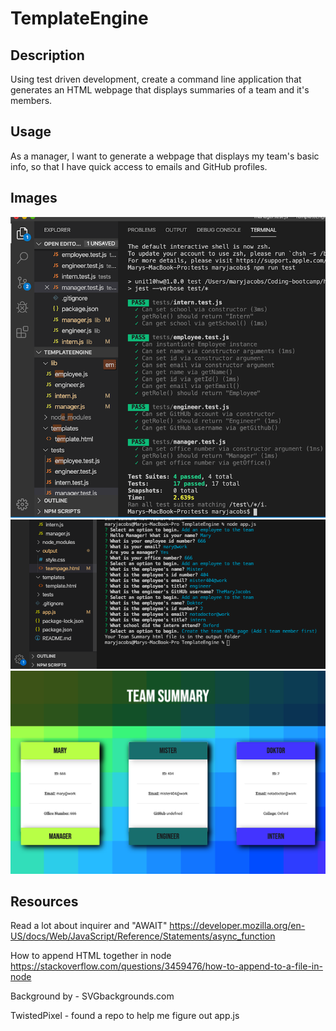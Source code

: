 # TemplateEngine

## Description
Using test driven development, create a command line application that generates an HTML webpage that displays summaries of a team and it's members. 

## Usage 
As a manager,
I want to generate a webpage that displays my team's basic info,
so that I have quick access to emails and GitHub profiles.

## Images
![All Tests Pass](https://github.com/TheMaryJacobs/TemplateEngine/blob/master/assets/AllTestsPass.png)
![Working](https://github.com/TheMaryJacobs/TemplateEngine/blob/master/assets/CLIpreview.png)
![HTML Preview](https://github.com/TheMaryJacobs/TemplateEngine/blob/master/assets/HTMLpreview.png)

## Resources
Read a lot about inquirer and "AWAIT" 
https://developer.mozilla.org/en-US/docs/Web/JavaScript/Reference/Statements/async_function

How to append HTML together in node
https://stackoverflow.com/questions/3459476/how-to-append-to-a-file-in-node

Background by - SVGbackgrounds.com

TwistedPixel - found a repo to help me figure out app.js 
